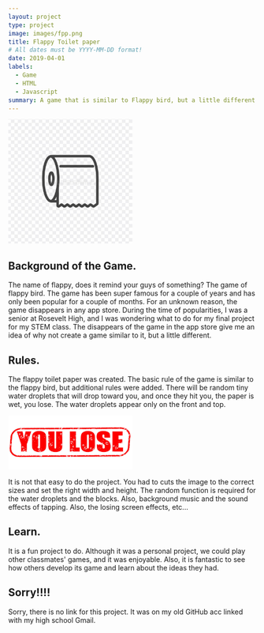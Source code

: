 ```yaml
---
layout: project
type: project
image: images/fpp.png
title: Flappy Toilet paper
# All dates must be YYYY-MM-DD format!
date: 2019-04-01
labels:
  - Game
  - HTML
  - Javascript 
summary: A game that is similar to Flappy bird, but a little different with the rules and the main charater is a toilet paper.
---
```


<img class="ui medium left floated image" src="../images/nt.jpeg" width="50%" height="50%">

## Background of the Game.

The name of flappy, does it remind your guys of something? The game of flappy bird. The game has been super famous for a couple of years and has only been popular for a couple of months. For an unknown reason, the game disappears in any app store. During the time of popularities, I was a senior at Rosevelt High, and I was wondering what to do for my final project for my STEM class. The disappears of the game in the app store give me an idea of why not create a game similar to it, but a little different. 

## Rules.
The flappy toilet paper was created. The basic rule of the game is similar to the flappy bird, but additional rules were added. There will be random tiny water droplets that will drop toward you, and once they hit you, the paper is wet, you lose. The water droplets appear only on the front and top. 

<img class="ui medium left floated image" src="../images/ll.jpeg" width="50%" height="50%">

It is not that easy to do the project. You had to cuts the image to the correct sizes and set the right width and height. The random function is required for the water droplets and the blocks. Also, background music and the sound effects of tapping. Also, the losing screen effects, etc...

## Learn.
It is a fun project to do. Although it was a personal project, we could play other classmates' games, and it was enjoyable. Also, it is fantastic to see how others develop its game and learn about the ideas they had. 

## Sorry!!!!
Sorry, there is no link for this project. It was on my old GitHub acc linked with my high school Gmail. 



